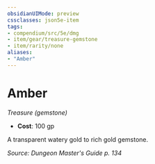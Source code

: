 ```yaml
---
obsidianUIMode: preview
cssclasses: json5e-item
tags:
- compendium/src/5e/dmg
- item/gear/treasure-gemstone
- item/rarity/none
aliases: 
- "Amber"
---
```

# Amber
*Treasure (gemstone)*  

- **Cost**: 100 gp

A transparent watery gold to rich gold gemstone.

*Source: Dungeon Master's Guide p. 134*